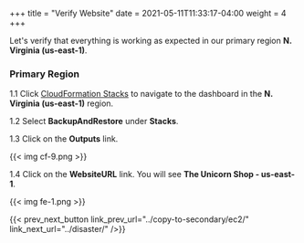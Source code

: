 +++
title = "Verify Website"
date =  2021-05-11T11:33:17-04:00
weight = 4
+++

Let's verify that everything is working as expected in our primary region **N. Virginia (us-east-1)**.

### Primary Region

1.1 Click [CloudFormation Stacks](https://console.aws.amazon.com/cloudformation/home?region=us-east-1#/stacks/) to navigate to the dashboard in the **N. Virginia (us-east-1)** region.

1.2 Select **BackupAndRestore** under **Stacks**.

1.3 Click on the **Outputs** link.

{{< img cf-9.png >}}

1.4 Click on the **WebsiteURL** link.  You will see **The Unicorn Shop - us-east-1**.

{{< img fe-1.png >}}

{{< prev_next_button link_prev_url="../copy-to-secondary/ec2/" link_next_url="../disaster/" />}}